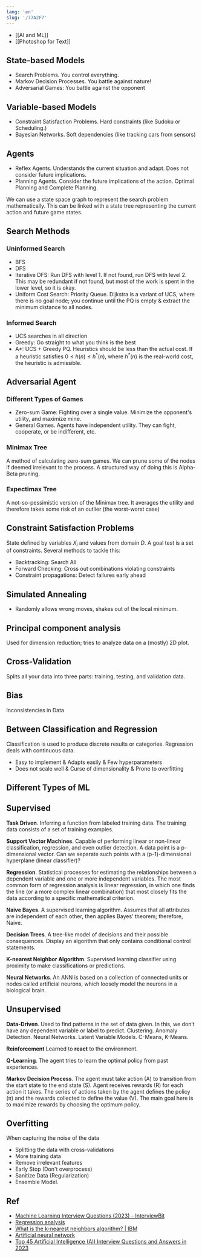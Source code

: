 ```yaml
---
lang: 'en'
slug: '/77A2F7'
---
```


- [[AI and ML]]
- [[Photoshop for Text]]

## State-based Models

- Search Problems. You control everything.
- Markov Decision Processes. You battle against nature!
- Adversarial Games: You battle against the opponent

## Variable-based Models

- Constraint Satisfaction Problems. Hard constraints (like Sudoku or Scheduling.)
- Bayesian Networks. Soft dependencies (like tracking cars from sensors)

## Agents

- Reflex Agents. Understands the current situation and adapt. Does not consider future implications.
- Planning Agents. Consider the future implications of the action. Optimal Planning and Complete Planning.

We can use a state space graph to represent the search problem mathematically. This can be linked with a state tree representing the current action and future game states.

## Search Methods

### Uninformed Search

- BFS
- DFS
- Iterative DFS: Run DFS with level 1. If not found, run DFS with level 2. This may be redundant if not found, but most of the work is spent in the lower level, so it is okay.
- Uniform Cost Search: Priority Queue. Dijkstra is a variant of UCS, where there is no goal node; you continue until the PQ is empty & extract the minimum distance to all nodes.

### Informed Search

- UCS searches in all direction
- Greedy: Go straight to what you think is the best
- A\*: UCS + Greedy PQ. Heuristics should be less than the actual cost. If a heuristic satisfies $0 \leq h(n) \leq h ^{\ast} (n)$, where $h^{\ast}(n)$ is the real-world cost, the heuristic is admissible.

## Adversarial Agent

### Different Types of Games

- Zero-sum Game: Fighting over a single value. Minimize the opponent's utility, and maximize mine.
- General Games. Agents have independent utility. They can fight, cooperate, or be indifferent, etc.

### Minimax Tree

A method of calculating zero-sum games.
We can prune some of the nodes if deemed irrelevant to the process.
A structured way of doing this is Alpha-Beta pruning.

### Expectimax Tree

A not-so-pessimistic version of the Minimax tree.
It averages the utility and therefore takes some risk of an outlier (the worst-worst case)

## Constraint Satisfaction Problems

State defined by variables $X_i$ and values from domain $D$.
A goal test is a set of constraints.
Several methods to tackle this:

- Backtracking: Search All
- Forward Checking: Cross out combinations violating constraints
- Constraint propagations: Detect failures early ahead

## Simulated Annealing

- Randomly allows wrong moves, shakes out of the local minimum.

## Principal component analysis

Used for dimension reduction; tries to analyze data on a (mostly) 2D plot.

## Cross-Validation

Splits all your data into three parts: training, testing, and validation data.

## Bias

Inconsistencies in Data

## Between Classification and Regression

Classification is used to produce discrete results or categories.
Regression deals with continuous data.

- Easy to implement & Adapts easily & Few hyperparameters
- Does not scale well & Curse of dimensionality & Prone to overfitting

## Different Types of ML

## Supervised

**Task Driven**.
Inferring a function from labeled training data.
The training data consists of a set of training examples.

**Support Vector Machines**.
Capable of performing linear or non-linear classification, regression, and even outlier detection.
A data point is a p-dimensional vector.
Can we separate such points with a (p-1)-dimensional hyperplane (linear classifier)?

**Regression**.
Statistical processes for estimating the relationships between a dependent variable and one or more independent variables.
The most common form of regression analysis is linear regression, in which one finds the line (or a more complex linear combination) that most closely fits the data according to a specific mathematical criterion.

**Naive Bayes**.
A supervised learning algorithm.
Assumes that all attributes are independent of each other,
then applies Bayes’ theorem; therefore, Naive.

**Decision Trees**.
A tree-like model of decisions and their possible consequences.
Display an algorithm that only contains conditional control statements.

**K-nearest Neighbor Algorithm**.
Supervised learning classifier using proximity to make classifications or predictions.

**Neural Networks**.
An ANN is based on a collection of connected units or nodes called artificial neurons, which loosely model the neurons in a biological brain.

## Unsupervised

**Data-Driven**.
Used to find patterns in the set of data given.
In this, we don’t have any dependent variable or label to predict.
Clustering.
Anomaly Detection.
Neural Networks.
Latent Variable Models.
C-Means, K-Means.

**Reinforcement**
Learned to **react** to the environment.

**Q-Learning**.
The agent tries to learn the optimal policy from past experiences.

**Markov Decision Process**.
The agent must take action (A)
to transition from the start state to the end state (S).
Agent receives rewards (R) for each action it takes.
The series of actions taken by the agent defines the policy (π) and the rewards collected to define the value (V).
The main goal here is to maximize rewards by choosing the optimum policy.

## Overfitting

When capturing the noise of the data

- Splitting the data with cross-validations
- More training data
- Remove irrelevant features
- Early Stop (Don't overprocess)
- Sanitize Data (Regularization)
- Ensemble Model.

## Ref

- [Machine Learning Interview Questions (2023) - InterviewBit](https://www.interviewbit.com/machine-learning-interview-questions/#why-machine-learning-was-introduced)
- [Regression analysis](https://en.wikipedia.org/wiki/Regression_analysis)
- [What is the k-nearest neighbors algorithm? | IBM](https://www.ibm.com/topics/knn)
- [Artificial neural network](https://en.wikipedia.org/wiki/Artificial_neural_network)
- [Top 45 Artificial Intelligence (AI) Interview Questions and Answers in 2023](https://www.edureka.co/blog/interview-questions/artificial-intelligence-interview-questions/)
